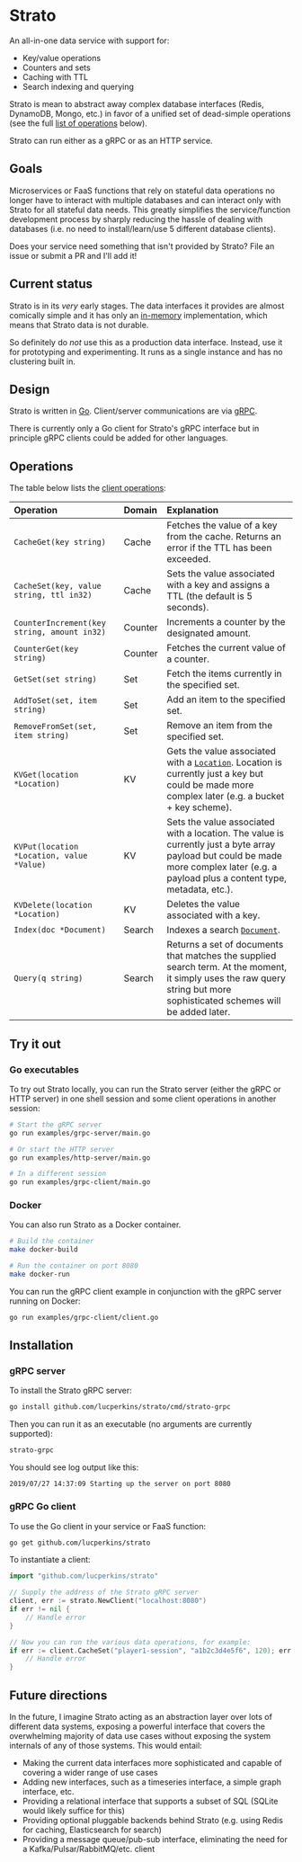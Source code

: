 # Strato

An all-in-one data service with support for:

* Key/value operations
* Counters and sets
* Caching with TTL
* Search indexing and querying

Strato is mean to abstract away complex database interfaces (Redis, DynamoDB, Mongo, etc.) in favor of a unified set of dead-simple operations (see the full [list of operations](#operations) below).

Strato can run either as a gRPC or as an HTTP service.

## Goals

Microservices or FaaS functions that rely on stateful data operations no longer have to interact with multiple databases and can interact only with Strato for all stateful data needs. This greatly simplifies the service/function development process by sharply reducing the hassle of dealing with databases (i.e. no need to install/learn/use 5 different database clients).

Does your service need something that isn't provided by Strato? File an issue or submit a PR and I'll add it!

## Current status

Strato is in its *very* early stages. The data interfaces it provides are almost comically simple and it has only an [in-memory](memory.go) implementation, which means that Strato data is not durable.

So definitely do *not* use this as a production data interface. Instead, use it for prototyping and experimenting. It runs as a single instance and has no clustering built in.

## Design

Strato is written in [Go](https://golang.org). Client/server communications are via [gRPC](https://grpc.io).

There is currently only a Go client for Strato's gRPC interface but in principle gRPC clients could be added for other languages.

## Operations

The table below lists the [client operations](./client.go):

Operation | Domain | Explanation
:---------|:-------|:-----------
`CacheGet(key string)` | Cache | Fetches the value of a key from the cache. Returns an error if the TTL has been exceeded.
`CacheSet(key, value string, ttl in32)` | Cache | Sets the value associated with a key and assigns a TTL (the default is 5 seconds).
`CounterIncrement(key string, amount in32)` | Counter | Increments a counter by the designated amount.
`CounterGet(key string)` | Counter | Fetches the current value of a counter.
`GetSet(set string)` | Set | Fetch the items currently in the specified set.
`AddToSet(set, item string)` | Set | Add an item to the specified set.
`RemoveFromSet(set, item string)` | Set | Remove an item from the specified set.
`KVGet(location *Location)` | KV | Gets the value associated with a [`Location`](./kv.go). Location is currently just a key but could be made more complex later (e.g. a bucket + key scheme).
`KVPut(location *Location, value *Value)` | KV | Sets the value associated with a location. The value is currently just a byte array payload but could be made more complex later (e.g. a payload plus a content type, metadata, etc.).
`KVDelete(location *Location)` | KV | Deletes the value associated with a key.
`Index(doc *Document)` | Search | Indexes a search [`Document`](./search.go).
`Query(q string)` | Search | Returns a set of documents that matches the supplied search term. At the moment, it simply uses the raw query string but more sophisticated schemes will be added later.

## Try it out

### Go executables

To try out Strato locally, you can run the Strato server (either the gRPC or HTTP server) in one shell session and some client operations in another session:

```bash
# Start the gRPC server
go run examples/grpc-server/main.go

# Or start the HTTP server
go run examples/http-server/main.go

# In a different session
go run examples/grpc-client/main.go
```

### Docker

You can also run Strato as a Docker container.

```bash
# Build the container
make docker-build

# Run the container on port 8080
make docker-run
```

You can run the gRPC client example in conjunction with the gRPC server running on Docker:

```bash
go run examples/grpc-client/client.go
```

## Installation

### gRPC server

To install the Strato gRPC server:

```bash
go install github.com/lucperkins/strato/cmd/strato-grpc
```

Then you can run it as an executable (no arguments are currently supported):

```bash
strato-grpc
```

You should see log output like this:

```log
2019/07/27 14:37:09 Starting up the server on port 8080
```

### gRPC Go client

To use the Go client in your service or FaaS function:

```bash
go get github.com/lucperkins/strato
```

To instantiate a client:

```go
import "github.com/lucperkins/strato"

// Supply the address of the Strato gRPC server
client, err := strato.NewClient("localhost:8080")
if err != nil { 
    // Handle error
}

// Now you can run the various data operations, for example:
if err := client.CacheSet("player1-session", "a1b2c3d4e5f6", 120); err != nil {
    // Handle error
}
```

## Future directions

In the future, I imagine Strato acting as an abstraction layer over lots of different data systems, exposing a powerful interface that covers the overwhelming majority of data use cases without exposing the system internals of any of those systems. This would entail:

* Making the current data interfaces more sophisticated and capable of covering a wider range of use cases
* Adding new interfaces, such as a timeseries interface, a simple graph interface, etc.
* Providing a relational interface that supports a subset of SQL (SQLite would likely suffice for this)
* Providing optional pluggable backends behind Strato (e.g. using Redis for caching, Elasticsearch for search)
* Providing a message queue/pub-sub interface, eliminating the need for a Kafka/Pulsar/RabbitMQ/etc. client